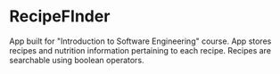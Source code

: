 # RecipeFInder

App built for "Introduction to Software Engineering" course. App stores recipes
and nutrition information pertaining to each recipe. Recipes are searchable using
boolean operators.
